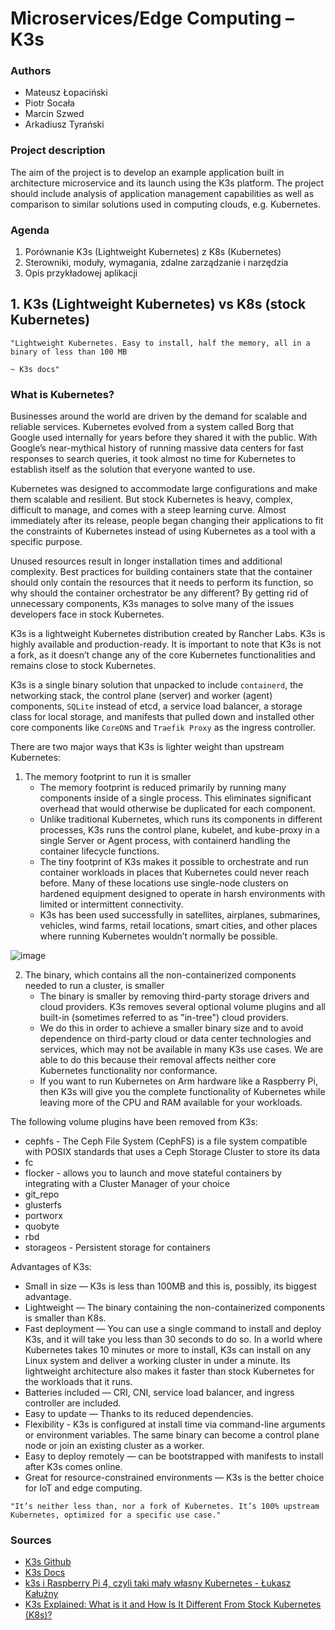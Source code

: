 # Microservices/Edge Computing – K3s

### Authors
* Mateusz Łopaciński
* Piotr Socała
* Marcin Szwed
* Arkadiusz Tyrański

### Project description
The aim of the project is to develop an example application built in architecture
microservice and its launch using the K3s platform. The project should include
analysis of application management capabilities as well as comparison to similar solutions
used in computing clouds, e.g. Kubernetes.

### Agenda
1. Porównanie K3s (Lightweight Kubernetes) z K8s (Kubernetes)
2. Sterowniki, moduły, wymagania, zdalne zarządzanie i narzędzia
3. Opis przykładowej aplikacji

## 1. K3s (Lightweight Kubernetes) vs K8s (stock Kubernetes)

```
"Lightweight Kubernetes. Easy to install, half the memory, all in a binary of less than 100 MB 
                                                                                    ~ K3s docs"
```

### What is Kubernetes?
Businesses around the world are driven by the demand for scalable and reliable services. Kubernetes evolved from a system called Borg that Google used internally for years before they shared it with the public. 
With Google’s near-mythical history of running massive data centers for fast responses to search queries, it took almost no time for Kubernetes to establish itself as the solution that everyone wanted to use.

Kubernetes was designed to accommodate large configurations and make them scalable and resilient. But stock Kubernetes is heavy, complex, difficult to manage, and comes with a steep learning curve.
Almost immediately after its release, people began changing their applications to fit the constraints of Kubernetes instead of using Kubernetes as a tool with a specific purpose.

Unused resources result in longer installation times and additional complexity. Best practices for building containers state that the container should only contain the resources that it needs to perform its function, so why should the container orchestrator be any different?
By getting rid of unnecessary components, K3s manages to solve many of the issues developers face in stock Kubernetes.

K3s is a lightweight Kubernetes distribution created by Rancher Labs. K3s is highly available and production-ready. It is important to note that K3s is not a fork, as it doesn’t change any of the core Kubernetes functionalities and remains close to stock Kubernetes.

K3s is a single binary solution that unpacked to include `containerd`, the networking stack, the control plane (server) and worker (agent) components, `SQLite` instead of etcd, a service load balancer, a storage class for local storage, and manifests that pulled down and installed other core components like `CoreDNS` and `Traefik Proxy` as the ingress controller.

There are two major ways that K3s is lighter weight than upstream Kubernetes:

1. The memory footprint to run it is smaller
    - The memory footprint is reduced primarily by running many components inside of a single process. This eliminates significant overhead that would otherwise be duplicated for each component. 
    - Unlike traditional Kubernetes, which runs its components in different processes, K3s runs the control plane, kubelet, and kube-proxy in a single Server or Agent process, with containerd handling the container lifecycle functions.
    - The tiny footprint of K3s makes it possible to orchestrate and run container workloads in places that Kubernetes could never reach before. Many of these locations use single-node clusters on hardened equipment designed to operate in harsh environments with limited or intermittent connectivity.
    - K3s has been used successfully in satellites, airplanes, submarines, vehicles, wind farms, retail locations, smart cities, and other places where running Kubernetes wouldn’t normally be possible.

![image](https://user-images.githubusercontent.com/72259657/210011245-480cdd55-0056-421f-bddf-85fa3ea06231.png)

2. The binary, which contains all the non-containerized components needed to run a cluster, is smaller
    - The binary is smaller by removing third-party storage drivers and cloud providers. K3s removes several optional volume plugins and all built-in (sometimes referred to as "in-tree") cloud providers.
    - We do this in order to achieve a smaller binary size and to avoid dependence on third-party cloud or data center technologies and services, which may not be available in many K3s use cases. We are able to do this because their removal affects neither core Kubernetes functionality nor conformance.
    - If you want to run Kubernetes on Arm hardware like a Raspberry Pi, then K3s will give you the complete functionality of Kubernetes while leaving more of the CPU and RAM available for your workloads.

The following volume plugins have been removed from K3s:

* cephfs - The Ceph File System (CephFS) is a file system compatible with POSIX standards that uses a Ceph Storage Cluster to store its data
* fc
* flocker - allows you to launch and move stateful containers by integrating with a Cluster Manager of your choice
* git_repo
* glusterfs
* portworx
* quobyte
* rbd
* storageos - Persistent storage for containers
 
 Advantages of K3s:
* Small in size — K3s is less than 100MB and this is, possibly, its biggest advantage.
* Lightweight — The binary containing the non-containerized components is smaller than K8s.
* Fast deployment — You can use a single command to install and deploy K3s, and it will take you less than 30 seconds to do so. In a world where Kubernetes takes 10 minutes or more to install, K3s can install on any Linux system and deliver a working cluster in under a minute. Its lightweight architecture also makes it faster than stock Kubernetes for the workloads that it runs.
* Batteries included — CRI, CNI, service load balancer, and ingress controller are included.
* Easy to update — Thanks to its reduced dependencies.
* Flexibility - K3s is configured at install time via command-line arguments or environment variables. The same binary can become a control plane node or join an existing cluster as a worker.
* Easy to deploy remotely — can be bootstrapped with manifests to install after K3s comes online.
* Great for resource-constrained environments — K3s is the better choice for IoT and edge computing.

```
"It’s neither less than, nor a fork of Kubernetes. It’s 100% upstream Kubernetes, optimized for a specific use case."
```

### Sources
* [K3s Github](https://github.com/k3s-io/k3s)
* [K3s Docs](https://docs.k3s.io)
* [k3s i Raspberry Pi 4, czyli taki mały własny Kubernetes - Łukasz Kałużny](https://kaluzny.io/k3s-i-raspberry-pi-4-czyli-taki-maly-wlasny-kubernetes/)
* [K3s Explained:
What is it and How Is It Different From Stock Kubernetes (K8s)?](https://traefik.io/glossary/k3s-explained/)
